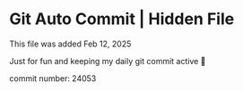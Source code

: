 # Git Auto Commit | Hidden File

This file was added Feb 12, 2025

Just for fun and keeping my daily git commit active 🤪

commit number: 24053
